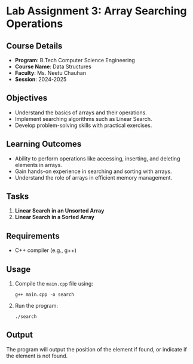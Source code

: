 
# Lab Assignment 3: Array Searching Operations

## Course Details
- **Program**: B.Tech Computer Science Engineering
- **Course Name**: Data Structures
- **Faculty**: Ms. Neetu Chauhan
- **Session**: 2024-2025

## Objectives
- Understand the basics of arrays and their operations.
- Implement searching algorithms such as Linear Search.
- Develop problem-solving skills with practical exercises.

## Learning Outcomes
- Ability to perform operations like accessing, inserting, and deleting elements in arrays.
- Gain hands-on experience in searching and sorting with arrays.
- Understand the role of arrays in efficient memory management.

## Tasks
1. **Linear Search in an Unsorted Array**
2. **Linear Search in a Sorted Array**

## Requirements
- C++ compiler (e.g., g++)

## Usage
1. Compile the `main.cpp` file using:
   ```
   g++ main.cpp -o search
   ```
2. Run the program:
   ```
   ./search
   ```

## Output
The program will output the position of the element if found, or indicate if the element is not found.
